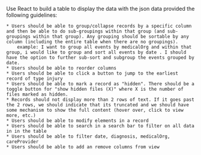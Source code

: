 Use React to build a table to display the data with the json data provided the following guidelines:

    * Users should be able to group/collapse records by a specific column and then be able to do sub-groupings within that group (and sub-groupings within that group). Any grouping should be sortable by any column (including the entire table when there are no groupings).
        example: I want to group all events by medicalOrg and within that group, i would like to group and sort all events by date . I should have the option to further sub-sort and subgroup the events grouped by date.
    * Users should be able to reorder columns
    * Users should be able to click a button to jump to the earliest record of type injury
    * Users should be able to mark a record as "hidden". There should be a toggle button for "show hidden files (X)" where X is the number of files marked as hidden.
    * Records should not display more than 2 rows of text. If it goes past the 2 rows, we should indicate that its truncated and we should have some mechanism to show the full content (hover over, click to view more, etc.)
    * Users should be able to modify elements in a record
    * Users should be able to search in a search bar to filter on all data in in the table
    * Users should be able to filter date, diagnosis, medicalOrg, careProvider
    * Users should be able to add an remove columns from view